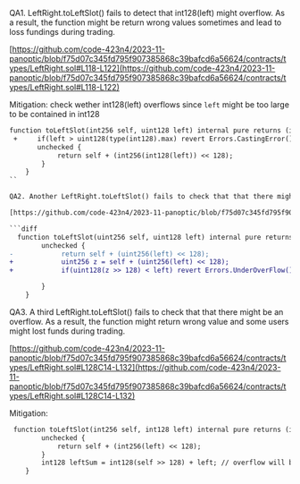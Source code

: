 QA1. LeftRight.toLeftSlot() fails to detect that int128(left) might overflow. As a result, the function might be return wrong values sometimes and lead to loss fundings during trading.

[https://github.com/code-423n4/2023-11-panoptic/blob/f75d07c345fd795f907385868c39bafcd6a56624/contracts/types/LeftRight.sol#L118-L122](https://github.com/code-423n4/2023-11-panoptic/blob/f75d07c345fd795f907385868c39bafcd6a56624/contracts/types/LeftRight.sol#L118-L122)

Mitigation: check wether int128(left) overflows since ``left`` might be too large to be contained in int128

```diff
function toLeftSlot(int256 self, uint128 left) internal pure returns (int256) {
 +     if(left > uint128(type(int128).max) revert Errors.CastingError(); 
       unchecked {
            return self + (int256(int128(left)) << 128);
        }
    }
``

QA2. Another LeftRight.toLeftSlot() fails to check that that there might be an overflow. As a result, the function might return wrong value and some users might lost funds during trading. 

[https://github.com/code-423n4/2023-11-panoptic/blob/f75d07c345fd795f907385868c39bafcd6a56624/contracts/types/LeftRight.sol#L108-L112](https://github.com/code-423n4/2023-11-panoptic/blob/f75d07c345fd795f907385868c39bafcd6a56624/contracts/types/LeftRight.sol#L108-L112)

```diff
  function toLeftSlot(uint256 self, uint128 left) internal pure returns (uint256) {
        unchecked {
-            return self + (uint256(left) << 128);
+            uint256 z = self + (uint256(left) << 128);
+            if(uint128(z >> 128) < left) revert Errors.UnderOverFlow();

        }
    }
```

QA3. A third  LeftRight.toLeftSlot() fails to check that that there might be an overflow. As a result, the function might return wrong value and some users might lost funds during trading. 

[https://github.com/code-423n4/2023-11-panoptic/blob/f75d07c345fd795f907385868c39bafcd6a56624/contracts/types/LeftRight.sol#L128C14-L132](https://github.com/code-423n4/2023-11-panoptic/blob/f75d07c345fd795f907385868c39bafcd6a56624/contracts/types/LeftRight.sol#L128C14-L132)

Mitigation:

```diff
 function toLeftSlot(int256 self, int128 left) internal pure returns (int256) {
        unchecked {
            return self + (int256(left) << 128);
        }
        int128 leftSum = int128(self >> 128) + left; // overflow will be caught out of unchecked 
    }
```